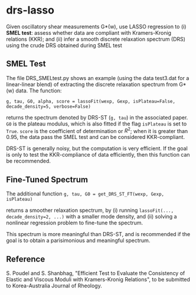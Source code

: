# drs-lasso

Given oscillatory shear measurements G*(w), use LASSO regression to (i) **SMEL test**: assess whether data are compliant with Kramers-Kronig relations (KKR); and (ii) infer a smooth discrete relaxation spectrum (DRS) using the crude DRS obtained during SMEL test


## SMEL Test

The file DRS_SMELtest.py shows an example (using the data test3.dat for a linear-linear blend) of extracting the discrete relaxation spectrum from G*(w) data. The function:

`g, tau, G0, alpha, score = lassoFit(wexp, Gexp, isPlateau=False, decade_density=5, verbose=False)`

returns the spectrum denoted by DRS-ST (`g, tau`) in the associated paper. `G0` is the plateau modulus, which is also fitted if the flag `isPlateau` is set to `True`. `score` is the coefficient of determination or $R^2$; when it is greater than 0.95, the data pass the SMEL test and can be considered KKR-compliant.

DRS-ST is generally noisy, but the computation is very efficient. If the goal is only to test the KKR-compliance of data efficiently, then this function can be recommended.

## Fine-Tuned Spectrum

The additional function `g, tau, G0 = get_DRS_ST_FT(wexp, Gexp, isPlateau)`

returns a smoother relaxation spectrum, by (i) running `lassoFit(..., decade_density=2, ...)` with a smaller mode density, and (ii) solving a nonlinear regression problem to fine-tune the spectrum.

This spectrum is more meaningful than DRS-ST, and is recommended if the goal is to obtain a parisimonious and meaningful spectrum.

## Reference

S. Poudel and S. Shanbhag, "Efficient Test to Evaluate the Consistency of Elastic and Viscous Moduli with Kramers-Kronig Relations", to be submitted to Korea-Australia Journal of Rheology.
